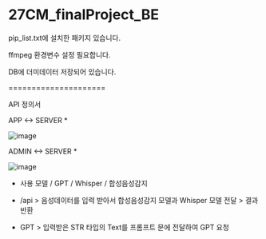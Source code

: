 # 27CM_finalProject_BE


pip_list.txt에 설치한 패키지 있습니다.


ffmpeg 환경변수 설정 필요합니다.

DB에 더미데이터 저장되어 있습니다.


=====================

API 정의서


APP <-> SERVER		*

![image](https://github.com/AI-X-27CM/27CM_finalProject_BE/assets/131187694/fc292c56-1433-4547-b321-0acb0c5fd4e6)



ADMIN <-> SERVER		*

![image](https://github.com/AI-X-27CM/27CM_finalProject_BE/assets/131187694/2595cff3-bb8d-4666-afa5-c29700faa0bc)



* 사용 모델 / GPT / Whisper / 합성음성감지

* /api  > 음성데이터를 입력 받아서 합성음성감지 모델과 Whisper 모델 전달 > 결과 반환

* GPT > 입력받은 STR 타입의 Text를 프롬프트 문에 전달하여 GPT 요청
